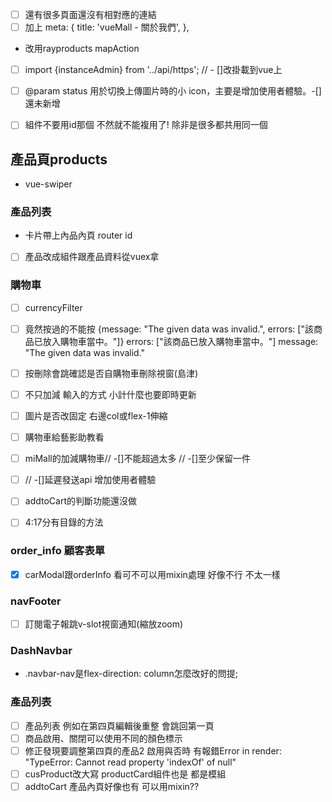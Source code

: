
<!-- ====router頁面 -->
- [ ] 還有很多頁面還沒有相對應的連結
- [ ]  加上 meta: {
            title: 'vueMall - 關於我們',
          },
<!-- ======vuex==================== -->
* 改用rayproducts mapAction
<!-- =========================前台==================================================== -->
- [ ]  import {instanceAdmin} from '../api/https';
  //   - []改掛載到vue上

- [ ]
   @param status 用於切換上傳圖片時的小 icon，主要是增加使用者體驗。-[]還未新增



- [ ] 組件不要用id那個 不然就不能複用了! 除非是很多都共用同一個

## 產品頁products
* vue-swiper
### 產品列表
* 卡片帶上內品內頁 router id
- [ ] 產品改成組件跟產品資料從vuex拿   
### 購物車
- [ ] currencyFilter
- [ ] 竟然按過的不能按 {message: "The given data was invalid.", errors: ["該商品已放入購物車當中。"]}
errors: ["該商品已放入購物車當中。"]
message: "The given data was invalid."
- [ ] 按刪除會跳確認是否自購物車刪除視窗(島津)
- [ ] 不只加減 輸入的方式 小計什麼也要即時更新
- [ ] 圖片是否改固定 右邊col或flex-1伸縮
- [ ] 購物車給藝影助教看

- [ ] miMall的加減購物車// -[]不能超過太多 // -[]至少保留一件
- [ ] // -[]延遲發送api 增加使用者體驗
- [ ] addtoCart的判斷功能還沒做
- [ ] 4:17分有目錄的方法

### order_info 顧客表單
- [x] carModal跟orderInfo 看可不可以用mixin處理 好像不行 不太一樣


### navFooter
- [ ] 訂閱電子報跳v-slot視窗通知(縮放zoom)

<!-- =================後台================================================================== -->
### DashNavbar
* .navbar-nav是flex-direction: column怎麼改好的問提;

### 產品列表
- [ ] 產品列表 例如在第四頁編輯後重整 會跳回第一頁
- [ ] 商品啟用、關閉可以使用不同的顏色標示
- [ ] 修正發現要調整第四頁的產品2 啟用與否時 有報錯Error in render: "TypeError: Cannot read property 'indexOf' of null" 
- [ ] cusProduct改大寫 productCard組件也是 都是模組
- [ ] addtoCart 產品內頁好像也有 可以用mixin??